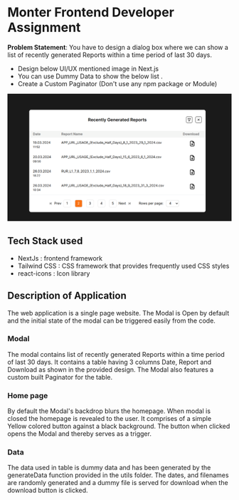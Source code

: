 
# Monter Frontend Developer Assignment 

**Problem Statement**: 
You have to design a dialog box where we can show a list of recently generated Reports within a time period of last 30 days.
- Design below UI/UX mentioned image in Next.js 
- You can use Dummy Data to show the below list .
- Create a Custom Paginator (Don't use any npm package or Module)

![Alt text](./ss.png)

## Tech Stack used

- NextJs : frontend framework
- Tailwind CSS : CSS framework that provides frequently used CSS styles
- react-icons : Icon library

## Description of Application

The web application is a single page website. The Modal is Open by default and the initial state of the modal can be triggered easily from the code. 

### Modal
The modal contains list of recently generated Reports within a time period of last 30 days. It contains a table having 3 columns Date, Report and Download as shown in the provided design. The Modal also features a custom built Paginator for the table. 

### Home page
By default the Modal's backdrop blurs the homepage. When modal is closed the homepage is revealed to the user. It comprises of a simple Yellow colored button against a black background. The button when clicked opens the Modal and thereby serves as a trigger.

### Data
The data used in table is dummy data and has been generated by the generateData function provided in the utils folder. The dates, and filenames are randomly generated and a dummy file is served for download when the download button is clicked.